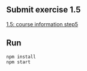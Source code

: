 ## Submit exercise 1.5
[1.5: course information step5](<https://fullstackopen.com/en/part1/java_script#:~:text=1.5%3A%20course%20information%20step5>)

## Run
`npm install`  
`npm start`  